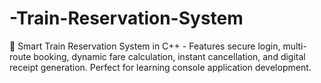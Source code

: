 # -Train-Reservation-System
🎫 Smart Train Reservation System in C++ - Features secure login, multi-route booking, dynamic fare calculation, instant cancellation, and digital receipt generation. Perfect for learning console application development.
